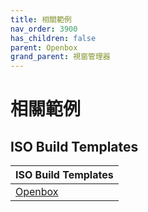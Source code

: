 ```yaml
---
title: 相關範例
nav_order: 3900
has_children: false
parent: Openbox
grand_parent: 視窗管理器
---
```



# 相關範例


## ISO Build Templates

| ISO Build Templates |
| --- |
| [Openbox](https://github.com/samwhelp/ezarcher-adjustment/tree/main/project/ezarcher-adjustment-system/ezarcher-adjustment-iso-profile/recipe/template/20221030/derive/Templates/Openbox-20221030) |
